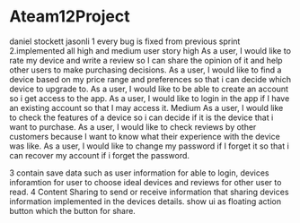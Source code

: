 # Ateam12Project
daniel stockett jasonli
1 every bug is fixed from previous sprint
2.implemented all high and medium user story
high
As a user, I would like to rate my device and write a review so I can share the opinion of it and help other users to make purchasing decisions.
As a user, I would like to find a device based on my price range and preferences so that i can decide which device to upgrade to.
As a user, I would like to be able to create an account so i get access to the app.
As a user, I would like to login in the app if I have an existing account so that I may access it.
Medium
As a user, I would like to check the features of a device so i can decide if it is the device that i want to purchase.
As a user, I would like to check reviews by other customers because I want to know what their experience with the device was like. 
As a user, I would like to change my password if I forget it so that i can recover my account if i forget the password.

3 contain save data such as user information for able to  login, devices inforamtion for user to choose ideal devices and reviews for other user to read.
4  Content Sharing to send or receive information that sharing devices information  implemented in the devices details. show ui as floating action button which the button for share.

